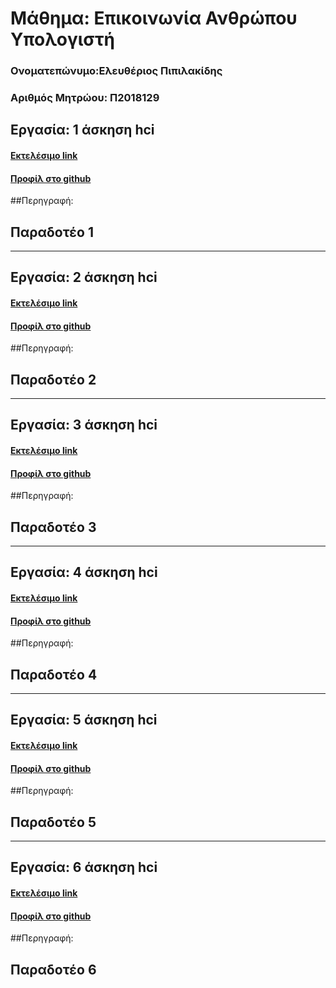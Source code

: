 # Μάθημα: Επικοινωνία Ανθρώπου Υπολογιστή

### Ονοματεπώνυμο:Ελευθέριος Πιπιλακίδης
### Αριθμός Μητρώου: Π2018129

## Εργασία: 1 άσκηση hci

#### [Εκτελέσιμο link](https://asciinema.org/a/275356)
#### [Προφίλ στο github](https://github.com/comanter)
##Περηγραφή:
## Παραδοτέο 1
-------------------------------------------------------
## Εργασία: 2 άσκηση hci

#### [Εκτελέσιμο link](https://asciinema.org/a/278904)
#### [Προφίλ στο github](https://github.com/comanter)
##Περηγραφή:
## Παραδοτέο 2
-------------------------------------------------------
## Εργασία: 3 άσκηση hci

#### [Εκτελέσιμο link](https://asciinema.org/a/281954)
#### [Προφίλ στο github](https://github.com/comanter)
##Περηγραφή:
## Παραδοτέο 3
-------------------------------------------------------
## Εργασία: 4 άσκηση hci

#### [Εκτελέσιμο link](https://asciinema.org/a/284617)
#### [Προφίλ στο github](https://github.com/comanter)
##Περηγραφή:
## Παραδοτέο 4
-------------------------------------------------------
## Εργασία: 5 άσκηση hci

#### [Εκτελέσιμο link](https://asciinema.org/a/288086)
#### [Προφίλ στο github](https://github.com/comanter)
##Περηγραφή:
## Παραδοτέο 5
-------------------------------------------------------
## Εργασία: 6 άσκηση hci

#### [Εκτελέσιμο link](https://asciinema.org/a/292998)
#### [Προφίλ στο github](https://github.com/comanter)
##Περηγραφή:
## Παραδοτέο 6


